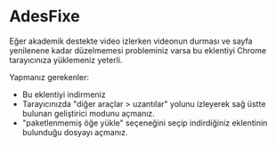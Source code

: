 # AdesFixe

Eğer akademik destekte video izlerken videonun durması ve sayfa yenilenene kadar düzelmemesi probleminiz varsa bu eklentiyi Chrome tarayıcınıza yüklemeniz yeterli.

Yapmanız gerekenler:
- Bu eklentiyi indirmeniz
- Tarayıcınızda "diğer araçlar > uzantılar" yolunu izleyerek sağ üstte bulunan geliştirici modunu açmanız.
- "paketlenmemiş öğe yükle" seçeneğini seçip indirdiğiniz eklentinin bulunduğu dosyayı açmanız.



